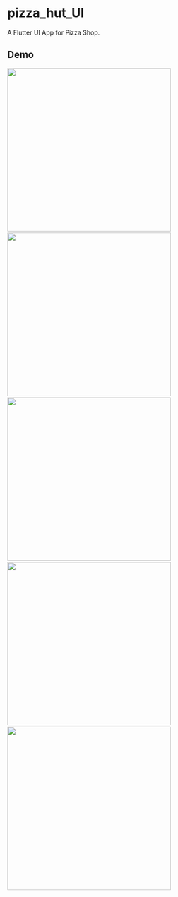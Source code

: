 # pizza_hut_UI

A Flutter UI App for Pizza Shop.

## Demo

<img src="https://user-images.githubusercontent.com/69325037/120928745-3f32be80-c6e6-11eb-84c3-5b238ff4cbe9.jpeg" width="370"/> $~$ <img src="https://user-images.githubusercontent.com/69325037/120928737-393cdd80-c6e6-11eb-872a-ac04c6775d7b.jpeg" width="370"/> $~$<img src="https://user-images.githubusercontent.com/69325037/120928728-2d511b80-c6e6-11eb-8180-cbe67d43e036.jpeg" width="370"/> $~$<img src="https://user-images.githubusercontent.com/69325037/120928723-25917700-c6e6-11eb-98e2-cd4063af4f29.jpeg" width="370"/>$~$ <img src="https://user-images.githubusercontent.com/69325037/120928715-1dd1d280-c6e6-11eb-9d32-a92822e1a11d.jpeg" width="370"/> 


